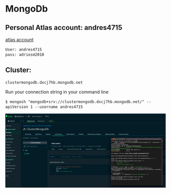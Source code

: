 # MongoDb

## Personal Atlas account: andres4715
[atlas account](https://cloud.mongodb.com/v2/659d9b19e52b53722651c971#/metrics/replicaSet/659d9c21a8eb4d1ad8b88c7d/explorer/test/users/find)

```text
User: andres4715
pass: adriosm2010
```

## Cluster:
```text
clustermongodb.dxcj7hb.mongodb.net
```

Run your connection string in your command line

```shell
$ mongosh "mongodb+srv://clustermongodb.dxcj7hb.mongodb.net/" --apiVersion 1 --username andres4715
```

![Alt text](./images/atlasImage.png)